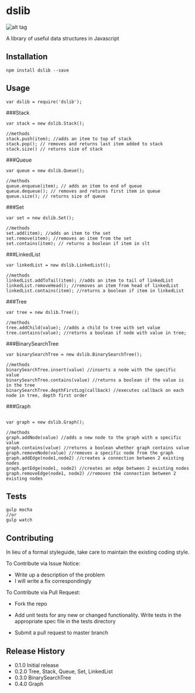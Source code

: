 dslib
==============

![alt tag](https://circleci.com/gh/KiaFathi/dslib/tree/master.png?style=shield)

A library of useful data structures in Javascript

## Installation
```
npm install dslib --save
```
## Usage
```
var dslib = require('dslib');
```
###Stack
```
var stack = new dslib.Stack();

//methods
stack.push(item); //adds an item to top of stack
stack.pop(); // removes and returns last item added to stack
stack.size() // returns size of stack
```     

###Queue
```
var queue = new dslib.Queue();

//methods 
queue.enqueue(item); // adds an item to end of queue
queue.dequeue(); // removes and returns first item in queue
queue.size(); // returns size of queue 
```

###Set

```
var set = new dslib.Set();

//methods
set.add(item); //adds an item to the set
set.remove(item); //removes an item from the set
set.contains(item); // returns a boolean if item in slt 
```

###LinkedList
```
var linkedList = new dslib.LinkedList();

//methods
linkedList.addToTail(item); //adds an item to tail of linkedList
linkedList.removeHead(); //removes an item from head of linkedList
linkedList.contains(item); //returns a boolean if item in linkedList
```

###Tree
```
var tree = new dslib.Tree();

//methods
tree.addChild(value); //adds a child to tree with set value
tree.contains(value); //returns a boolean if node with value in tree;
```

###BinarySearchTree
```
var binarySearchTree = new dslib.BinarySearchTree();

//methods
binarySearchTree.insert(value) //inserts a node with the specific value
binarySearchTree.contains(value) //returns a boolean if the value is in the tree
binarySearchTree.depthFirstLog(callback) //executes callback on each node in tree, depth first order
```

###Graph
```

var graph = new dslib.Graph();

//methods
graph.addNode(value) //adds a new node to the graph with a specific value
graph.contains(value) //returns a boolean whether graph contains value
graph.removeNode(value) //removes a specific node from the graph
graph.addEdge(node1,node2) //creates a connection between 2 existing nodes
graph.getEdge(node1, node2) //creates an edge between 2 existing nodes
graph.removeEdge(node1, node2) //removes the connection between 2 existing nodes
```

## Tests

```
gulp mocha
//or
gulp watch
```

## Contributing

In lieu of a formal styleguide, take care to maintain the existing coding style.

To Contribute via Issue Notice:
* Write up a description of the problem
* I will write a fix correspondingly

To Contribute via Pull Request:
* Fork the repo

* Add unit tests for any new or changed functionality. Write tests in the 
appropriate spec file in the tests directory

* Submit a pull request to master branch

## Release History

* 0.1.0 Initial release
* 0.2.0 Tree, Stack, Queue, Set, LinkedList
* 0.3.0 BinarySearchTree
* 0.4.0 Graph
